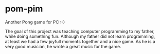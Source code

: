 # pom-pim
Another Pong game for PC  :-)

The goal of this project was teaching computer programming to my father, while doing something fun. Although my father did not learn programming, at least we had a few joyfull moments together and a nice game. As he is a very good musician, he wrote a great music for the game.
